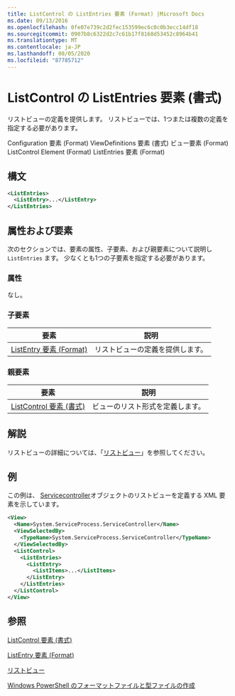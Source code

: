 ```yaml
---
title: ListControl の ListEntries 要素 (Format) |Microsoft Docs
ms.date: 09/13/2016
ms.openlocfilehash: 0fe07e739c2d2fec153599ec6c0c0b3ecc14df18
ms.sourcegitcommit: 0907b8c6322d2c7c61b17f8168d53452c8964b41
ms.translationtype: MT
ms.contentlocale: ja-JP
ms.lasthandoff: 08/05/2020
ms.locfileid: "87785712"
---
```

# <a name="listentries-element-for-listcontrol-format"></a>ListControl の ListEntries 要素 (書式)

リストビューの定義を提供します。 リストビューでは、1つまたは複数の定義を指定する必要があります。

Configuration 要素 (Format) ViewDefinitions 要素 (書式) ビュー要素 (Format) ListControl Element (Format) ListEntries 要素 (Format)

## <a name="syntax"></a>構文

```xml
<ListEntries>
  <ListEntry>...</ListEntry>
</ListEntries>
```

## <a name="attributes-and-elements"></a>属性および要素

次のセクションでは、要素の属性、子要素、および親要素について説明し `ListEntries` ます。 少なくとも1つの子要素を指定する必要があります。

### <a name="attributes"></a>属性

なし。

### <a name="child-elements"></a>子要素

|要素|説明|
|-------------|-----------------|
|[ListEntry 要素 (Format)](./listentry-element-for-listcontrol-format.md)|リストビューの定義を提供します。|

### <a name="parent-elements"></a>親要素

|要素|説明|
|-------------|-----------------|
|[ListControl 要素 (書式)](./listcontrol-element-format.md)|ビューのリスト形式を定義します。|

## <a name="remarks"></a>解説

リストビューの詳細については、「[リストビュー](./creating-a-list-view.md)」を参照してください。

## <a name="example"></a>例

この例は、 [Servicecontroller](/dotnet/api/System.ServiceProcess.ServiceController)オブジェクトのリストビューを定義する XML 要素を示しています。

```xml
<View>
  <Name>System.ServiceProcess.ServiceController</Name>
  <ViewSelectedBy>
    <TypeName>System.ServiceProcess.ServiceController</TypeName>
  </ViewSelectedBy>
  <ListControl>
    <ListEntries>
      <ListEntry>
        <ListItems>...</ListItems>
      </ListEntry>
    </ListEntries>
  </ListControl>
</View>
```

## <a name="see-also"></a>参照

[ListControl 要素 (書式)](./listcontrol-element-format.md)

[ListEntry 要素 (Format)](./listentry-element-for-listcontrol-format.md)

[リストビュー](./creating-a-list-view.md)

[Windows PowerShell のフォーマットファイルと型ファイルの作成](./writing-a-powershell-formatting-file.md)
